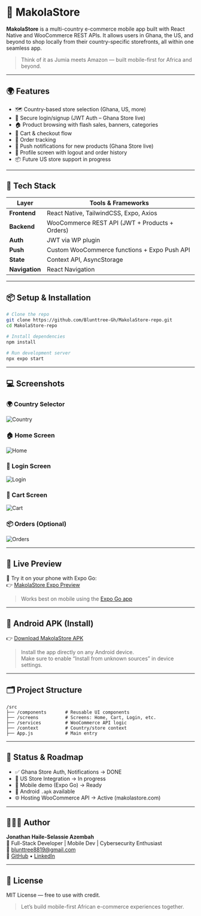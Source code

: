 # 🛒 MakolaStore

**MakolaStore** is a multi-country e-commerce mobile app built with React Native and WooCommerce REST APIs. It allows users in Ghana, the US, and beyond to shop locally from their country-specific storefronts, all within one seamless app.

> Think of it as Jumia meets Amazon — built mobile-first for Africa and beyond.

---

## 🌍 Features

- 🗺️ Country-based store selection (Ghana, US, more)
- 🔐 Secure login/signup (JWT Auth – Ghana Store live)
- 🏠 Product browsing with flash sales, banners, categories
- 🛒 Cart & checkout flow
- 🚚 Order tracking
- 📱 Push notifications for new products (Ghana Store live)
- 👤 Profile screen with logout and order history
- 📦 Future US store support in progress

---

## 🧰 Tech Stack

| Layer        | Tools & Frameworks                          |
|--------------|----------------------------------------------|
| **Frontend** | React Native, TailwindCSS, Expo, Axios       |
| **Backend**  | WooCommerce REST API (JWT + Products + Orders) |
| **Auth**     | JWT via WP plugin                            |
| **Push**     | Custom WooCommerce functions + Expo Push API |
| **State**    | Context API, AsyncStorage                    |
| **Navigation** | React Navigation                          |

---

## 📦 Setup & Installation

```bash
# Clone the repo
git clone https://github.com/Blunttree-Gh/MakolaStore-repo.git
cd MakolaStore-repo

# Install dependencies
npm install

# Run development server
npx expo start
```

---

## 💻 Screenshots

### 🌍 Country Selector  
![Country](./makola-country.jpg)

### 🏠 Home Screen  
![Home](./makola-home.jpg)

### 🔐 Login Screen  
![Login](./makola-login.jpg)

### 🛒 Cart Screen  
![Cart](./makola-cart.jpg)

### 📦 Orders (Optional)  
![Orders](./makola-orders.jpg)

---

## 🔗 Live Preview

📱 Try it on your phone with Expo Go:  
👉 [MakolaStore Expo Preview](https://expo.dev/@blunttree88/MakolaStore)

> Works best on mobile using the [Expo Go app](https://expo.dev/client)

---

## 📲 Android APK (Install)

👉 [Download MakolaStore APK](https://expo.dev/accounts/blunttree88/projects/MakolaStore/builds/ab193838-3a15-48db-aec1-c11fd5dc9907)

> Install the app directly on any Android device.  
> Make sure to enable “Install from unknown sources” in device settings.

---

## 🗂 Project Structure

```
/src
├── /components       # Reusable UI components
├── /screens          # Screens: Home, Cart, Login, etc.
├── /services         # WooCommerce API logic
├── /context          # Country/store context
├── App.js            # Main entry
```

---

## 🚧 Status & Roadmap

- ✅ Ghana Store Auth, Notifications → DONE  
- 🧪 US Store Integration → In progress  
- 📱 Mobile demo (Expo Go) → Ready  
- 📲 Android `.apk` available  
- 🌐 Hosting WooCommerce API → Active (makolastore.com)

---

## 🙋🏽‍♂️ Author

**Jonathan Haile-Selassie Azembah**  
💼 Full-Stack Developer | Mobile Dev | Cybersecurity Enthusiast  
📧 blunttree8819@gmail.com  
🔗 [GitHub](https://github.com/Blunttree-Gh) • [LinkedIn](https://linkedin.com/in/agambah)

---

## 📄 License

MIT License — free to use with credit.

> Let’s build mobile-first African e-commerce experiences together.
